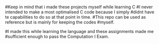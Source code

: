 #Keep in mind that i made these projects myself while learning C
#I never intended to make a most optimalised C code because I simply
#didnt have te capabilities to do so at that point in time.
#This repo can be used as reference but is mainly for keeping the codes #myself.

#I made this while learning the language and these assignments made me
#sufficient enough to pass the Computation I Exam. 